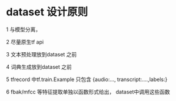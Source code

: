 # dataset 设计原则

1 与模型分离，

2 尽量原生tf api

3 文本预处理放到dataset 之前

4 词典生成放到dataset 之前

5 tfrecord 中tf.train.Example 只包含 {audio:..., transcript:....,labels:} 

6 fbak/mfcc 等特征提取单独以函数形式给出， dataset中调用这些函数
